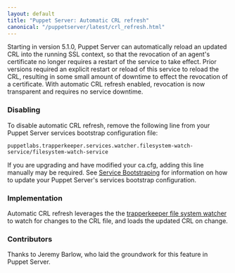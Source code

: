 ```yaml
---
layout: default
title: "Puppet Server: Automatic CRL refresh"
canonical: "/puppetserver/latest/crl_refresh.html"
---
```


Starting in version 5.1.0, Puppet Server can automatically reload an updated CRL into the running SSL context, so that the revocation of an agent's certificate no longer requires a restart of the service to take effect. Prior versions required an explicit restart or reload of this service to reload the CRL, resulting in some small amount of downtime to effect the revocation of a certificate. With automatic CRL refresh enabled, revocation is now transparent and requires no service downtime.

### Disabling

To disable automatic CRL refresh, remove the following line from your Puppet Server services bootstrap configuration file:

`puppetlabs.trapperkeeper.services.watcher.filesystem-watch-service/filesystem-watch-service`

If you are upgrading and have modified your ca.cfg, adding this line manually may be required. See [Service Bootstraping](./configuration.markdown#service-bootstrapping) for information on how to update your Puppet Server's services bootstrap configuration.

### Implementation

Automatic CRL refresh leverages the the [trapperkeeper file system watcher](https://github.com/puppetlabs/trapperkeeper-filesystem-watcher) to watch for changes to the CRL file, and loads the updated CRL on change.

### Contributors

Thanks to Jeremy Barlow, who laid the groundwork for this feature in Puppet Server.
